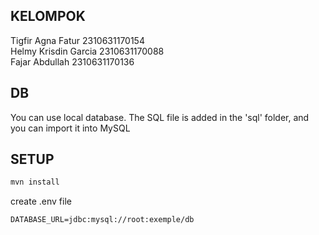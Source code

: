 ## KELOMPOK
Tigfir Agna Fatur    2310631170154 </br>
Helmy Krisdin Garcia 2310631170088 </br>
Fajar Abdullah       2310631170136

## DB
You can use local database. The SQL file is added in the 'sql' folder, and you can import it into MySQL

## SETUP
```cmd
mvn install
```
create .env file
```env
DATABASE_URL=jdbc:mysql://root:exemple/db
```
